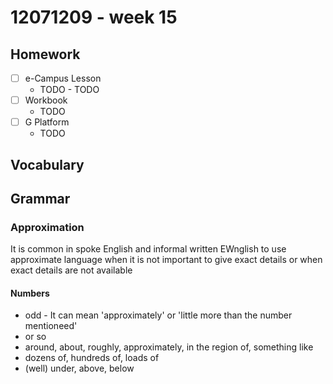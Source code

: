 # 12071209 - week 15

## Homework
- [ ] e-Campus Lesson
	- TODO	- TODO
- [ ] Workbook
	-  TODO
- [ ] G Platform
	- TODO

## Vocabulary

## Grammar
### Approximation
It is common in spoke English and informal written EWnglish to use approximate language when it is not important to give exact details or when exact details are not available 

#### Numbers
- odd  - It can mean 'approximately' or 'little more than the number mentioneed' 
- or so
- around, about, roughly, approximately, in the region of, something like
- dozens of, hundreds of, loads of
- (well) under, above, below
